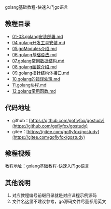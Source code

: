 golang基础教程-快速入门go语言

## 教程目录

* [01-03.golang安装部署.md](doc/01-03.golang安装部署.md)
* [04.golang开发工具安装.md](doc/04.golang开发工具安装.md)
* [05.goModules介绍.md](doc/05.goModules介绍.md)
* [06.golang基础语法.md](doc/06.golang基础语法.md)
* [07.golang常用数据结构.md](doc/07.golang常用数据结构.md)
* [08.golang函数介绍.md](doc/08.golang函数介绍.md)
* [09.golang指针结构体接口.md](doc/09.golang指针结构体接口.md)
* [10.golang的错误处理.md](doc/10.golang的错误处理.md)
* [11.golang协程.md](doc/11.golang协程.md)
* [12.golang常用函数.md](doc/12.golang常用函数.md)

## 代码地址

* github：[https://github.com/goflyfox/gostudy](https://github.com/goflyfox/gostudy)
* gitee：[https://gitee.com/goflyfox/gostudy](https://gitee.com/goflyfox/gostudy)

## 教程视频

教程地址：[golang基础教程-快速入门go语言](https://www.bilibili.com/video/av94410029)

## 其他说明

1. 对应教程编号前缀目录就是对应课程示例源码
2. 文件名这里不建议参考，go源码文件尽量都用英文